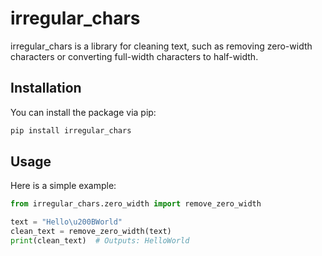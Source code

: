 # irregular_chars

irregular_chars is a library for cleaning text, such as removing zero-width characters or converting full-width characters to half-width.

## Installation

You can install the package via pip:
```bash
pip install irregular_chars
```

## Usage

Here is a simple example:
```py
from irregular_chars.zero_width import remove_zero_width

text = "Hello\u200BWorld"
clean_text = remove_zero_width(text)
print(clean_text)  # Outputs: HelloWorld
```
